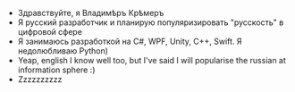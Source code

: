 - Здравствуйте, я Владимѣръ Крѣмеръ
- Я русский разработчик и планирую популяризировать "русскость" в цифровой сфере
- Я занимаюсь разработкой на C#, WPF, Unity, C++, Swift. Я недолюбливаю Python)
- Yeap, english I know well too, but I've said I will popularise the russian at information sphere :)
- Zzzzzzzzzz

<!---
Wladimir17/Wladimir17 - это ✨ специальный ✨ репозиторий, потому что этот `ОЗНАКОМИТЬСЯ.md` (этот файл) появится в вашем профиле GitHub.
Вы можете нажать на ссылку Предварительного просмотра, чтобы ознакомиться с изменениями
--->
